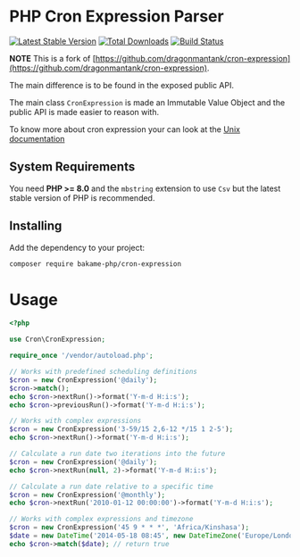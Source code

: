 PHP Cron Expression Parser
==========================

[![Latest Stable Version](https://poser.pugx.org/mtdowling/cron-expression/v/stable.png)](https://packagist.org/packages/mtdowling/cron-expression) [![Total Downloads](https://poser.pugx.org/mtdowling/cron-expression/downloads.png)](https://packagist.org/packages/mtdowling/cron-expression) [![Build Status](https://secure.travis-ci.org/mtdowling/cron-expression.png)](http://travis-ci.org/mtdowling/cron-expression)

**NOTE** This is a fork of [https://github.com/dragonmantank/cron-expression](https://github.com/dragonmantank/cron-expression).  

The main difference is to be found in the exposed public API.

The main class `CronExpression` is made an Immutable Value Object and the public API is made
easier to reason with.

To know more about cron expression your can look at the [Unix documentation](https://www.unix.com/man-page/linux/5/crontab/)

## System Requirements

You need **PHP >= 8.0** and the `mbstring` extension to use `Csv` but the latest stable version of PHP is recommended.

## Installing

Add the dependency to your project:

```bash
composer require bakame-php/cron-expression
```

Usage
=====

```php
<?php

use Cron\CronExpression;

require_once '/vendor/autoload.php';

// Works with predefined scheduling definitions
$cron = new CronExpression('@daily');
$cron->match();
echo $cron->nextRun()->format('Y-m-d H:i:s');
echo $cron->previousRun()->format('Y-m-d H:i:s');

// Works with complex expressions
$cron = new CronExpression('3-59/15 2,6-12 */15 1 2-5');
echo $cron->nextRun()->format('Y-m-d H:i:s');

// Calculate a run date two iterations into the future
$cron = new CronExpression('@daily');
echo $cron->nextRun(null, 2)->format('Y-m-d H:i:s');

// Calculate a run date relative to a specific time
$cron = new CronExpression('@monthly');
echo $cron->nextRun('2010-01-12 00:00:00')->format('Y-m-d H:i:s');

// Works with complex expressions and timezone
$cron = new CronExpression('45 9 * * *', 'Africa/Kinshasa');
$date = new DateTime('2014-05-18 08:45', new DateTimeZone('Europe/London'));
echo $cron->match($date); // return true
```
